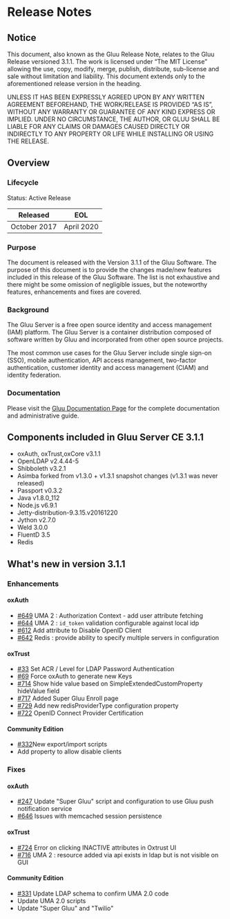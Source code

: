 # Release Notes

## Notice

This document, also known as the Gluu Release Note, 
relates to the Gluu Release versioned 3.1.1. The work is licensed under “The MIT License” 
allowing the use, copy, modify, merge, publish, distribute, sub-license and sale without 
limitation and liability. This document extends only to the aforementioned release version 
in the heading.

UNLESS IT HAS BEEN EXPRESSLY AGREED UPON BY ANY WRITTEN AGREEMENT BEFOREHAND, 
THE WORK/RELEASE IS PROVIDED “AS IS”, WITHOUT ANY WARRANTY OR GUARANTEE OF ANY KIND 
EXPRESS OR IMPLIED. UNDER NO CIRCUMSTANCE, THE AUTHOR, OR GLUU SHALL BE LIABLE FOR ANY 
CLAIMS OR DAMAGES CAUSED DIRECTLY OR INDIRECTLY TO ANY PROPERTY OR LIFE WHILE INSTALLING 
OR USING THE RELEASE.

## Overview

### Lifecycle

Status: Active Release

| Released | EOL |
| --- | --- |
|October 2017 | April 2020 |

### Purpose

The document is released with the Version 3.1.1 of the Gluu Software. The purpose of this document is to provide the changes made/new features included in this release of the Gluu Software. The list is not exhaustive and there might be some omission of negligible issues, but the noteworthy features, enhancements and fixes are covered. 

### Background

The Gluu Server is a free open source identity and access management (IAM) platform. The Gluu Server is a container distribution composed of software written by Gluu and incorporated from other open source projects. 

The most common use cases for the Gluu Server include single sign-on (SSO), mobile authentication, API access management, two-factor authentication, customer identity and access management (CIAM) and identity federation.

### Documentation

Please visit the [Gluu Documentation Page](http://www.gluu.org/docs/ce) for the complete 
documentation and administrative guide. 

## Components included in Gluu Server CE 3.1.1
- oxAuth, oxTrust,oxCore v3.1.1
- OpenLDAP v2.4.44-5
- Shibboleth v3.2.1
- Asimba forked from v1.3.0 + v1.3.1 snapshot changes (v1.3.1 was never released)
- Passport v0.3.2
- Java v1.8.0_112
- Node.js v6.9.1
- Jetty-distribution-9.3.15.v20161220
- Jython v2.7.0
- Weld 3.0.0
- FluentD 3.5
- Redis

## What's new in version 3.1.1

### Enhancements
#### oxAuth
- [#649](https://github.com/GluuFederation/oxauth/issues/649) UMA 2 : Authorization Context - add user attribute fetching
- [#644](https://github.com/GluuFederation/oxauth/issues/644) UMA 2 : `id_token` validation configurable against local idp
- [#612](https://github.com/GluuFederation/oxauth/issues/612) Add attribute to Disable OpenID Client
- [#642](https://github.com/GluuFederation/oxAuth/issues/642) Redis : provide ability to specify multiple servers in configuration

#### oxTrust
- [#33](https://github.com/GluuFederation/oxTrust/issues/33) Set ACR / Level for LDAP Password Authentication
- [#69](https://github.com/GluuFederation/oxTrust/issues/69) Force oxAuth to generate new Keys
- [#714](https://github.com/GluuFederation/oxTrust/issues/714) Show hide value based on SimpleExtendedCustomProperty hideValue field
- [#717](https://github.com/GluuFederation/oxTrust/issues/717) Added Super Gluu Enroll page
- [#729](https://github.com/GluuFederation/oxTrust/issues/729) Add new redisProviderType configuration property
- [#722](https://github.com/GluuFederation/oxTrust/pull/722) OpenID Connect Provider Certification

#### Community Edition
- [#332](https://github.com/GluuFederation/community-edition-setup/pull/332)New export/import scripts
- Add property to allow disable clients

### Fixes
#### oxAuth
- [#247](https://github.com/GluuFederation/oxauth/issues/247) Update "Super Gluu" script and configuration to use Gluu push notification service
- [#646](https://github.com/GluuFederation/oxauth/issues/646) Issues with memcached session persistence

#### oxTrust
- [#724](https://github.com/GluuFederation/oxTrust/issues/724) Error on clicking INACTIVE attributes in Oxtrust UI 
- [#716](https://github.com/GluuFederation/oxTrust/issues/716) UMA 2 : resource added via api exists in ldap but is not visible on GUI

#### Community Edition
- [#331](https://github.com/GluuFederation/community-edition-setup/issues/331) Update LDAP schema to confirm UMA 2.0 code
- Update UMA 2.0 scripts
- Update "Super Gluu" and "Twilio"
